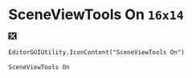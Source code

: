 # SceneViewTools On `16x14`
<img src="/img/SceneViewTools%20On.png" width=16 height=14>

``` CSharp
EditorGUIUtility.IconContent("SceneViewTools On")
```
```
SceneViewTools On
```
